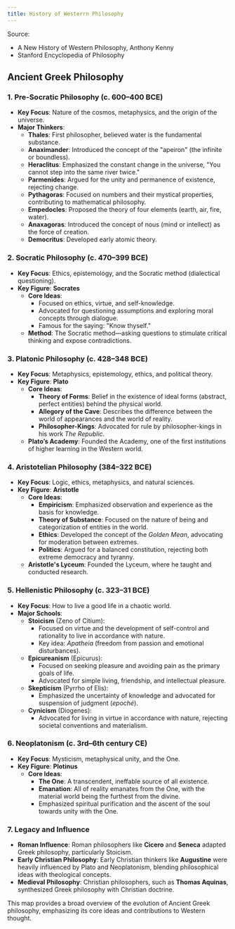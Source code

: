 ```yaml
---
title: History of Westerrn Philosophy
---
```


Source:
  - A New History of Western Philosophy, Anthony Kenny
  - Stanford Encyclopedia of Philosophy

## Ancient Greek Philosophy

### 1. **Pre-Socratic Philosophy (c. 600–400 BCE)**
   - **Key Focus**: Nature of the cosmos, metaphysics, and the origin of the universe.
   - **Major Thinkers**:
     - **Thales**: First philosopher, believed water is the fundamental substance.
     - **Anaximander**: Introduced the concept of the "apeiron" (the infinite or boundless).
     - **Heraclitus**: Emphasized the constant change in the universe, "You cannot step into the same river twice."
     - **Parmenides**: Argued for the unity and permanence of existence, rejecting change.
     - **Pythagoras**: Focused on numbers and their mystical properties, contributing to mathematical philosophy.
     - **Empedocles**: Proposed the theory of four elements (earth, air, fire, water).
     - **Anaxagoras**: Introduced the concept of nous (mind or intellect) as the force of creation.
     - **Democritus**: Developed early atomic theory.

### 2. **Socratic Philosophy (c. 470–399 BCE)**
   - **Key Focus**: Ethics, epistemology, and the Socratic method (dialectical questioning).
   - **Key Figure**: **Socrates**
     - **Core Ideas**: 
       - Focused on ethics, virtue, and self-knowledge.
       - Advocated for questioning assumptions and exploring moral concepts through dialogue.
       - Famous for the saying: "Know thyself."
     - **Method**: The Socratic method—asking questions to stimulate critical thinking and expose contradictions.

### 3. **Platonic Philosophy (c. 428–348 BCE)**
   - **Key Focus**: Metaphysics, epistemology, ethics, and political theory.
   - **Key Figure**: **Plato**
     - **Core Ideas**:
       - **Theory of Forms**: Belief in the existence of ideal forms (abstract, perfect entities) behind the physical world.
       - **Allegory of the Cave**: Describes the difference between the world of appearances and the world of reality.
       - **Philosopher-Kings**: Advocated for rule by philosopher-kings in his work *The Republic*.
     - **Plato’s Academy**: Founded the Academy, one of the first institutions of higher learning in the Western world.

### 4. **Aristotelian Philosophy (384–322 BCE)**
   - **Key Focus**: Logic, ethics, metaphysics, and natural sciences.
   - **Key Figure**: **Aristotle**
     - **Core Ideas**:
       - **Empiricism**: Emphasized observation and experience as the basis for knowledge.
       - **Theory of Substance**: Focused on the nature of being and categorization of entities in the world.
       - **Ethics**: Developed the concept of the *Golden Mean*, advocating for moderation between extremes.
       - **Politics**: Argued for a balanced constitution, rejecting both extreme democracy and tyranny.
     - **Aristotle's Lyceum**: Founded the Lyceum, where he taught and conducted research.

### 5. **Hellenistic Philosophy (c. 323–31 BCE)**
   - **Key Focus**: How to live a good life in a chaotic world.
   - **Major Schools**:
     - **Stoicism** (Zeno of Citium):
       - Focused on virtue and the development of self-control and rationality to live in accordance with nature.
       - Key idea: *Apatheia* (freedom from passion and emotional disturbances).
     - **Epicureanism** (Epicurus):
       - Focused on seeking pleasure and avoiding pain as the primary goals of life.
       - Advocated for simple living, friendship, and intellectual pleasure.
     - **Skepticism** (Pyrrho of Elis):
       - Emphasized the uncertainty of knowledge and advocated for suspension of judgment (*epoché*).
     - **Cynicism** (Diogenes):
       - Advocated for living in virtue in accordance with nature, rejecting societal conventions and materialism.

### 6. **Neoplatonism (c. 3rd–6th century CE)**
   - **Key Focus**: Mysticism, metaphysical unity, and the One.
   - **Key Figure**: **Plotinus**
     - **Core Ideas**:
       - **The One**: A transcendent, ineffable source of all existence.
       - **Emanation**: All of reality emanates from the One, with the material world being the furthest from the divine.
       - Emphasized spiritual purification and the ascent of the soul towards unity with the One.

### 7. **Legacy and Influence**
   - **Roman Influence**: Roman philosophers like **Cicero** and **Seneca** adapted Greek philosophy, particularly Stoicism.
   - **Early Christian Philosophy**: Early Christian thinkers like **Augustine** were heavily influenced by Plato and Neoplatonism, blending philosophical ideas with theological concepts.
   - **Medieval Philosophy**: Christian philosophers, such as **Thomas Aquinas**, synthesized Greek philosophy with Christian doctrine.

This map provides a broad overview of the evolution of Ancient Greek philosophy, emphasizing its core ideas and contributions to Western thought.